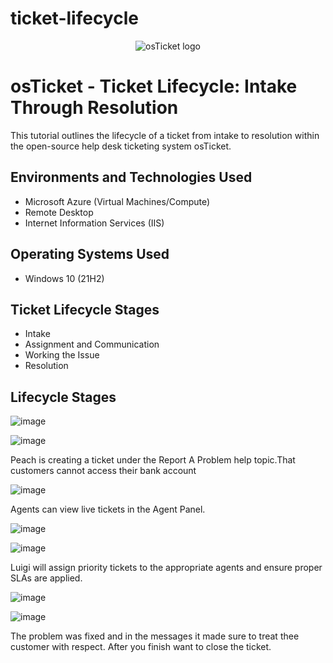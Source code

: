 # ticket-lifecycle
<p align="center">
<img src="https://i.imgur.com/Clzj7Xs.png" alt="osTicket logo"/>
</p>

<h1>osTicket - Ticket Lifecycle: Intake Through Resolution</h1>
This tutorial outlines the lifecycle of a ticket from intake to resolution within the open-source help desk ticketing system osTicket.<br />




<h2>Environments and Technologies Used</h2>

- Microsoft Azure (Virtual Machines/Compute)
- Remote Desktop
- Internet Information Services (IIS)

<h2>Operating Systems Used </h2>

- Windows 10</b> (21H2)

<h2>Ticket Lifecycle Stages</h2>

- Intake
- Assignment and Communication
- Working the Issue
- Resolution

<h2>Lifecycle Stages</h2>

![image](https://github.com/user-attachments/assets/8228747d-4580-4a00-89a4-e8cd7cf0e634)



![image](https://github.com/user-attachments/assets/6d3c2ee4-2bbd-496a-bc17-462e9d95f862)



Peach is creating a ticket under the Report A Problem help topic.That customers cannot access their bank account

  


![image](https://github.com/user-attachments/assets/66bdc9bc-6bf5-4d1b-bad2-2d64e7dc8327)


Agents can view live tickets in the Agent Panel.

![image](https://github.com/user-attachments/assets/77efd2e7-24c9-464b-995c-fbfd9419f9a2)



![image](https://github.com/user-attachments/assets/8cef1f07-3428-4dcb-b000-176ffc611581)




Luigi will assign priority tickets to the appropriate agents and ensure proper SLAs are applied.



![image](https://github.com/user-attachments/assets/91f06827-5759-41ef-aa45-2f2d01458bc6)





![image](https://github.com/user-attachments/assets/2cdb0c23-eef2-478d-a68b-5da65b0ea165)



The problem was fixed and in the messages it made sure to treat thee customer with respect. After you finish want to close the ticket.

